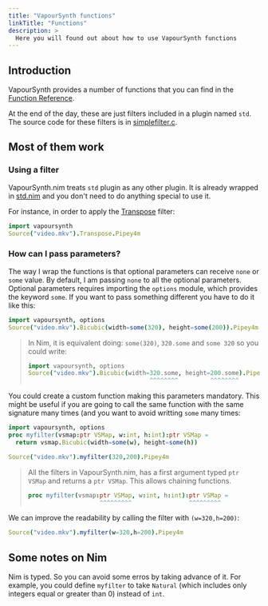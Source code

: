 ```yaml
---
title: "VapourSynth functions"
linkTitle: "Functions"
description: >
  Here you will found out about how to use VapourSynth functions
---
```


## Introduction
VapourSynth provides a number of functions that you can find in the [Function Reference](http://www.vapoursynth.com/doc/functions.html).

At the end of the day, these are just filters included in a plugin named `std`. The source code for these filters is in [simplefilter.c](https://github.com/vapoursynth/vapoursynth/blob/master/src/core/simplefilters.c).

## Most of them work
### Using a filter
VapourSynth.nim treats `std` plugin as any other plugin. It is already wrapped in [std.nim](https://github.com/mantielero/VapourSynth.nim/blob/master/src/plugins/std.nim) and you don't need to do anything special to use it.

For instance, in order to apply the [Transpose](http://www.vapoursynth.com/doc/functions/transpose.html) filter:
```nim
import vapoursynth
Source("video.mkv").Transpose.Pipey4m
```

### How can I pass parameters?
The way I wrap the functions is that optional parameters can receive `none` or `some` value. By default, I am passing `none` to all the optional parameters. Optional parameters requires importing the `options` module, which provides the keyword `some`. If you want to pass something different you have to do it like this:
```nim
import vapoursynth, options
Source("video.mkv").Bicubic(width=some(320), height=some(200)).Pipey4m
```

> In Nim, it is equivalent doing: `some(320)`, `320.some` and `some 320` so you could write:
> ```nim
> import vapoursynth, options
> Source("video.mkv").Bicubic(width=320.some, height=200.some).Pipey4m
>                                   ^^^^^^^^         ^^^^^^^^
> ```

You could create a custom function making this parameters mandatory. This might be useful if you are going to call the same function with the same signature many times (and you want to avoid writting `some` many times:
```nim
import vapoursynth, options
proc myfilter(vsmap:ptr VSMap, w:int, h:int):ptr VSMap = 
  return vsmap.Bicubic(width=some(w), height=some(h))

Source("video.mkv").myfilter(320,200).Pipey4m
```

> All the filters in VapourSynth.nim, has a first argument typed `ptr VSMap` and returns a `ptr VSMap`. This allows chaining functions.
> ```nim
> proc myfilter(vsmap:ptr VSMap, w:int, h:int):ptr VSMap =
>                     ^^^^^^^^^                ^^^^^^^^^
> ```

We can improve the readability by calling the filter with `(w=320,h=200)`:
```nim
Source("video.mkv").myfilter(w=320,h=200).Pipey4m
```

## Some notes on Nim
Nim is typed. So you can avoid some erros by taking advance of it. For example, you could define `myfilter` to take `Natural` (which includes only integers equal or greater than 0) instead of `int`.